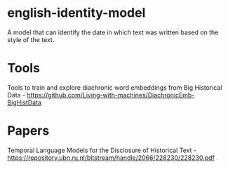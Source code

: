 # english-identity-model
A model that can identify the date in which text was written based on the style of the text.

# Tools
Tools to train and explore diachronic word embeddings from Big Historical Data - https://github.com/Living-with-machines/DiachronicEmb-BigHistData

# Papers
Temporal Language Models for the Disclosure of Historical Text - https://repository.ubn.ru.nl/bitstream/handle/2066/228230/228230.pdf 
